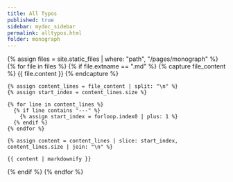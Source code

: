 ```yaml
---
title: All Typos
published: true
sidebar: mydoc_sidebar
permalink: alltypos.html
folder: monograph
---
```


{% assign files = site.static_files | where: "path", "/pages/monograph" %}
{% for file in files %}
  {% if file.extname == ".md" %}
    {% capture file_content %}
      {{ file.content }}
    {% endcapture %}

    {% assign content_lines = file_content | split: "\n" %}
    {% assign start_index = content_lines.size %}

    {% for line in content_lines %}
      {% if line contains "---" %}
        {% assign start_index = forloop.index0 | plus: 1 %}
      {% endif %}
    {% endfor %}

    {% assign content = content_lines | slice: start_index, content_lines.size | join: "\n" %}

    {{ content | markdownify }}
  {% endif %}
{% endfor %}